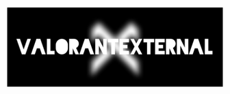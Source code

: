 ![Header](https://raw.githubusercontent.com/ValorantExternal/ValorantExternal/main/Files/Home/header.jpg)
